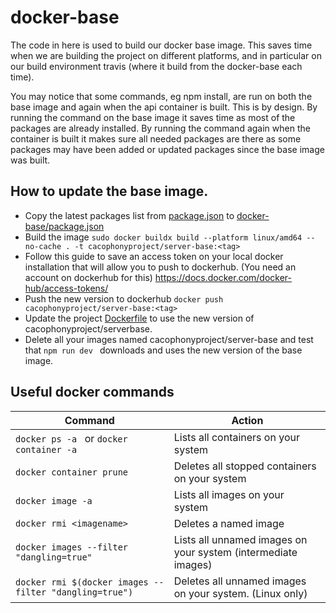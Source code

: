 # docker-base

The code in here is used to build our docker base image.   This saves time when we are building the 
project on different platforms, and in particular on our build environment travis (where it build from the docker-base each time).

You may notice that some commands, eg npm install, are run on both the base image and again when the api container is built. 
This is by design.   By running the command on the base image it saves time as most of the packages are already installed.  By running the command again when the container is built it makes sure all needed packages are there as some packages may have been added or updated packages since the base image was built.

## How to update the base image. 

* Copy the latest packages list from [package.json](../package.json) to [docker-base/package.json](package.json)
* Build the image 
`sudo docker buildx build --platform linux/amd64 --no-cache . -t cacophonyproject/server-base:<tag>`
* Follow this guide to save an access token on your local docker installation that will allow you to push to dockerhub. (You need an account on dockerhub for this) https://docs.docker.com/docker-hub/access-tokens/
* Push the new version to dockerhub
`docker push cacophonyproject/server-base:<tag>`
* Update the project [Dockerfile](../Dockerfile) to use the new version of cacophonyproject/serverbase. 
* Delete all your images named cacophonyproject/server-base and test that ` npm run dev  ` downloads and uses the new version of the base image. 


## Useful docker commands

Command | Action
---|---
`docker ps -a `  or  `docker container -a ` | Lists all containers on your system
`docker container prune ` | Deletes all stopped containers on your system
`docker image -a ` | Lists all images on your system
`docker rmi <imagename> ` | Deletes a named image
`docker images --filter "dangling=true" ` | Lists all unnamed images on your system (intermediate images)
`docker rmi $(docker images --filter "dangling=true") `| Deletes all unnamed images on your system.  (Linux only)

